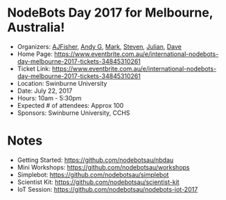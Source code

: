 # NodeBots Day 2017 for Melbourne, Australia!

 - Organizers: [AJFisher](http://www.twitter.com/ajfisher), [Andy G](http://www.twitter.com/geekscape), [Mark](http://www.twitter.com/wolfeidau), [Steven](http://www.twitter.com/sdesalas), [Julian](http://www.twitter.com/julianpittas), [Dave](http://www.twitter.com/skwashd)
 - Home Page: https://www.eventbrite.com.au/e/international-nodebots-day-melbourne-2017-tickets-34845310261
 - Ticket Link: https://www.eventbrite.com.au/e/international-nodebots-day-melbourne-2017-tickets-34845310261
 - Location: Swinburne University
 - Date: July 22, 2017
 - Hours: 10am - 5:30pm
 - Expected # of attendees: Approx 100
 - Sponsors: Swinburne University, CCHS

# Notes

- Getting Started: https://github.com/nodebotsau/nbdau
- Mini Workshops: https://github.com/nodebotsau/workshops
- Simplebot: https://github.com/nodebotsau/simplebot
- Scientist Kit: https://github.com/nodebotsau/scientist-kit
- IoT Session: https://github.com/nodebotsau/nodebots-iot-2017
